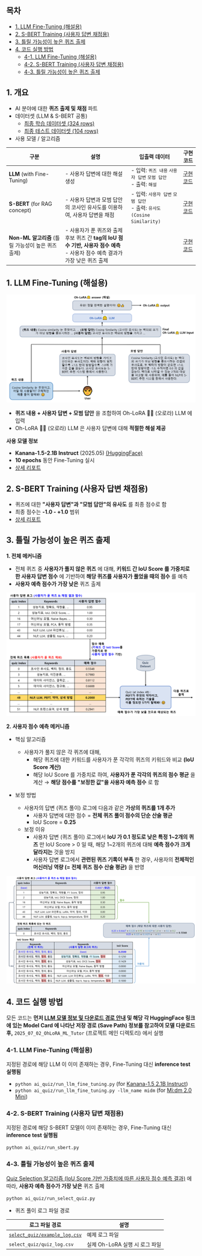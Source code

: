 ## 목차

* [1. LLM Fine-Tuning (해설용)](#1-llm-fine-tuning-해설용)
* [2. S-BERT Training (사용자 답변 채점용)](#2-s-bert-training-사용자-답변-채점용)
* [3. 틀릴 가능성이 높은 퀴즈 출제](#3-틀릴-가능성이-높은-퀴즈-출제)
* [4. 코드 실행 방법](#4-코드-실행-방법)
  * [4-1. LLM Fine-Tuning (해설용)](#4-1-llm-fine-tuning-해설용)
  * [4-2. S-BERT Training (사용자 답변 채점용)](#4-2-s-bert-training-사용자-답변-채점용)
  * [4-3. 틀릴 가능성이 높은 퀴즈 출제](#4-3-틀릴-가능성이-높은-퀴즈-출제)

## 1. 개요

* AI 분야에 대한 **퀴즈 출제 및 채점** 파트
* 데이터셋 (LLM & S-BERT 공통)
  * [최종 학습 데이터셋 (324 rows)](dataset/train_final.csv)
  * [최종 테스트 데이터셋 (104 rows)](dataset/valid_test_final.csv)
* 사용 모델 / 알고리즘

| 구분                                 | 설명                                                                                   | 입출력 데이터                                                               | 구현 코드                               |
|------------------------------------|--------------------------------------------------------------------------------------|-----------------------------------------------------------------------|-------------------------------------|
| **LLM** (with Fine-Tuning)         | - 사용자 답변에 대한 해설 생성                                                                   | - 입력: ```퀴즈 내용``` ```사용자 답변``` ```모범 답안```<br>- 출력: ```해설```          | [구현 코드](run_llm_fine_tuning.py)     |
| **S-BERT** (for RAG concept)       | - 사용자 답변과 모범 답안의 코사인 유사도를 이용하여, 사용자 답변을 채점                                           | - 입력: ```사용자 답변``` ```모범 답안```<br>- 출력: ```유사도 (Cosine Similarity)``` | [구현 코드](run_sbert.py)               |
| **Non-ML 알고리즘** (틀릴 가능성이 높은 퀴즈 출제) | - 사용자가 푼 퀴즈와 출제 후보 퀴즈 간 **tag의 IoU 점수 기반, 사용자 점수 예측**<br>- 사용자 점수 예측 결과가 가장 낮은 퀴즈 출제 |                                                                       | [구현 코드](select_quiz/select_quiz.py) |

## 1. LLM Fine-Tuning (해설용)

![image](../../images/250702_12.PNG)

* **퀴즈 내용 + 사용자 답변 + 모범 답안** 을 조합하여 Oh-LoRA 👱‍♀️ (오로라) LLM 에 입력
* Oh-LoRA 👱‍♀️ (오로라) LLM 은 사용자 답변에 대해 **적절한 해설 제공**

**사용 모델 정보**

* **Kanana-1.5-2.1B Instruct** (2025.05) [(HuggingFace)](https://huggingface.co/kakaocorp/kanana-1.5-2.1b-instruct-2505)
* **10 epochs** 동안 Fine-Tuning 실시
* [상세 리포트](llm_fine_tuning/llm_comprehensive_report.md)

## 2. S-BERT Training (사용자 답변 채점용)

* 퀴즈에 대한 **"사용자 답변"과 "모범 답안"의 유사도** 를 최종 점수로 함
* 최종 점수는 **-1.0 - +1.0** 범위
* [상세 리포트](comprehensive_report.md#2-s-bert-모델-성능-사용자-답변-채점용)

## 3. 틀릴 가능성이 높은 퀴즈 출제

**1. 전체 메커니즘**

* 전체 퀴즈 중 **사용자가 풀지 않은 퀴즈** 에 대해, **키워드 간 IoU Score 를 가중치로 한 사용자 답변 점수** 에 기반하여 **해당 퀴즈를 사용자가 풀었을 때의 점수** 를 예측 
* **사용자 예측 점수가 가장 낮은** 퀴즈 출제

![image](../../images/250702_10.PNG)

**2. 사용자 점수 예측 메커니즘**

* 핵심 알고리즘
  * 사용자가 풀지 않은 각 퀴즈에 대해,
    * 해당 퀴즈에 대한 키워드를 사용자가 푼 각각의 퀴즈의 키워드와 비교 **(IoU Score 계산)**
    * 해당 IoU Score 를 가중치로 하여, **사용자가 푼 각각의 퀴즈의 점수 평균** 을 계산 → **해당 점수를 "보정한 값"을 사용자 예측 점수** 로 함

* 보정 방법
  * 사용자의 답변 (퀴즈 풀이) 로그에 다음과 같은 **가상의 퀴즈를 1개 추가**
    * 사용자 답변에 대한 점수 = **전체 퀴즈 풀이 점수의 단순 산술 평균**
    * IoU Score = **0.25**
  * 보정 이유
    * 사용자 답변 (퀴즈 풀이) 로그에서 **IoU 가 0.1 정도로 낮은 특정 1~2개의 퀴즈** 만 IoU Score > 0 일 때, 해당 1~2개의 퀴즈에 대해 **예측 점수가 크게 달라지는** 것을 방지
    * 사용자 답변 로그에서 **관련된 퀴즈 기록이 부족** 한 경우, 사용자의 **전체적인 머신러닝 역량 (= 전체 퀴즈 점수 산술 평균)** 을 반영

![image](../../images/250702_11.PNG)

## 4. 코드 실행 방법

모든 코드는 **먼저 [LLM 모델 정보 및 다운로드 경로 안내](../MODEL_INFO.md) 및 해당 각 HuggingFace 링크에 있는 Model Card 에 나타난 저장 경로 (Save Path) 정보를 참고하여 모델 다운로드 후,** ```2025_07_02_OhLoRA_ML_Tutor``` (프로젝트 메인 디렉토리) 에서 실행

### 4-1. LLM Fine-Tuning (해설용)

지정된 경로에 해당 LLM 이 이미 존재하는 경우, Fine-Tuning 대신 **inference test 실행됨**

* ```python ai_quiz/run_llm_fine_tuning.py``` (for [Kanana-1.5 2.1B Instruct](https://huggingface.co/kakaocorp/kanana-1.5-2.1b-instruct-2505))
* ```python ai_quiz/run_llm_fine_tuning.py -llm_name midm``` (for [Mi:dm 2.0 Mini](https://huggingface.co/K-intelligence/Midm-2.0-Mini-Instruct))

### 4-2. S-BERT Training (사용자 답변 채점용)

지정된 경로에 해당 S-BERT 모델이 이미 존재하는 경우, Fine-Tuning 대신 **inference test 실행됨**

```python ai_quiz/run_sbert.py```

### 4-3. 틀릴 가능성이 높은 퀴즈 출제

[Quiz Selection 알고리즘 (IoU Score 기반 가중치에 따른 사용자 점수 예측 결과)](#3-틀릴-가능성이-높은-퀴즈-출제) 에 따라, **사용자 예측 점수가 가장 낮은** 퀴즈 출제

```python ai_quiz/run_select_quiz.py```

* 퀴즈 풀이 로그 파일 경로

| 로그 파일 경로                                                         | 설명                    |
|------------------------------------------------------------------|-----------------------|
| [```select_quiz/example_log.csv```](select_quiz/example_log.csv) | 예제 로그 파일              |
| ```select_quiz/quiz_log.csv```                                   | 실제 Oh-LoRA 실행 시 로그 파일 |
